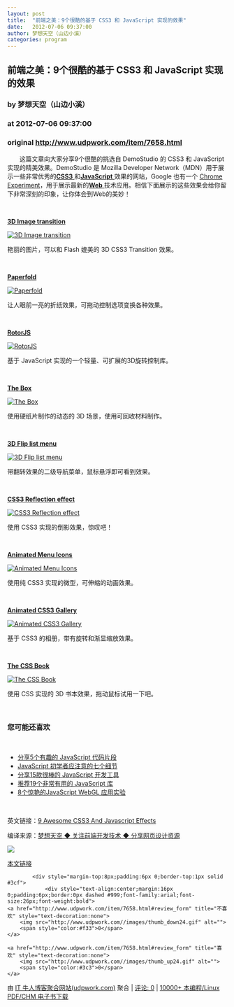 ```yaml
---
layout: post
title:  "前端之美：9个很酷的基于 CSS3 和 JavaScript 实现的效果"
date:   2012-07-06 09:37:00
author: 梦想天空（山边小溪）
categories: program
---
```


## 前端之美：9个很酷的基于 CSS3 和 JavaScript 实现的效果
### by 梦想天空（山边小溪）
### at 2012-07-06 09:37:00
### original <http://www.udpwork.com/item/7658.html>

<p>　　这篇文章向大家分享9个很酷的挑选自 DemoStudio 的 CSS3 和 JavaScript 实现的精美效果。DemoStudio 是 Mozilla Developer Network（MDN）用于展示一些非常优秀的<a href="http://www.cnblogs.com/lhb25/category/146075.html"><strong>CSS3</strong>
</a>和<a href="http://www.cnblogs.com/lhb25/category/146074.html"><strong>JavaScript</strong>
</a>效果的网站，Google 也有一个 <a href="http://www.chromeexperiments.com/">Chrome Experiment</a>，用于展示最新的<a href="http://www.cnblogs.com/lhb25/tag/web/"><strong>Web</strong>
</a>技术应用。相信下面展示的这些效果会给你留下非常深刻的印象，让你体会到Web的美妙！</p>
<p> </p>
<p><strong><a href="https://developer.mozilla.org/en-US/demos/detail/3d-image-transitions/launch">3D Image transition</a></strong>
</p>
<p><a href="https://developer.mozilla.org/en-US/demos/detail/3d-image-transitions/launch"><img src="http://www.queness.com/resources/images/css3cool/3.jpg" alt="3D Image transition"></a></p>
<p>艳丽的图片，可以和 Flash 媲美的 3D CSS3 Transition 效果。</p>
<p> </p>
<p><strong><a href="https://developer.mozilla.org/en-US/demos/detail/paperfold-css/launch">Paperfold</a></strong>
</p>
<p><a href="https://developer.mozilla.org/en-US/demos/detail/paperfold-css/launch"><img src="http://www.queness.com/resources/images/css3cool/1.jpg" alt="Paperfold"></a></p>
<p>让人眼前一亮的折纸效果，可拖动控制选项变换各种效果。</p>
<p> </p>
<p><strong><a href="https://developer.mozilla.org/en-US/demos/detail/rotorjs/launch">RotorJS</a></strong>
</p>
<p><a href="https://developer.mozilla.org/en-US/demos/detail/rotorjs/launch"><img src="http://www.queness.com/resources/images/css3cool/2.jpg" alt="RotorJS"></a></p>
<p>基于 JavaScript 实现的一个轻量、可扩展的3D旋转控制库。 </p>
<p> </p>
<p><strong><a href="https://developer.mozilla.org/en-US/demos/detail/the-box/launch">The Box</a></strong>
</p>
<p><a href="https://developer.mozilla.org/en-US/demos/detail/the-box/launch"><img src="http://www.queness.com/resources/images/css3cool/4.jpg" alt="The Box"></a></p>
<p>使用硬纸片制作的动态的 3D 场景，使用可回收材料制作。</p>
<p> </p>
<p><strong><a href="https://developer.mozilla.org/en-US/demos/detail/3d-flip-list-menu/launch">3D Flip list menu</a></strong>
</p>
<p><a href="https://developer.mozilla.org/en-US/demos/detail/3d-flip-list-menu/launch"><img src="http://www.queness.com/resources/images/css3cool/5.jpg" alt="3D Flip list menu"></a></p>
<p>带翻转效果的二级导航菜单，鼠标悬浮即可看到效果。</p>
<p> </p>
<p><strong><a href="https://developer.mozilla.org/en-US/demos/detail/css3-reflection-effect/launch">CSS3 Reflection effect</a></strong>
</p>
<p><a href="https://developer.mozilla.org/en-US/demos/detail/css3-reflection-effect/launch"><img src="http://www.queness.com/resources/images/css3cool/6.jpg" alt="CSS3 Reflection effect"></a></p>
<p>使用 CSS3 实现的倒影效果，惊叹吧！</p>
<p> </p>
<p><strong><a href="https://developer.mozilla.org/en-US/demos/detail/animated-menu-icons/launch">Animated Menu Icons</a></strong>
</p>
<p><a href="https://developer.mozilla.org/en-US/demos/detail/animated-menu-icons/launch"><img src="http://www.queness.com/resources/images/css3cool/7.jpg" alt="Animated Menu Icons"></a></p>
<p>使用纯 CSS3 实现的微型，可伸缩的动画效果。</p>
<p> </p>
<p><strong><a href="https://developer.mozilla.org/en-US/demos/detail/animated-css3-gallery/launch">Animated CSS3 Gallery</a></strong>
</p>
<p><a href="https://developer.mozilla.org/en-US/demos/detail/animated-css3-gallery/launch"><img src="http://www.queness.com/resources/images/css3cool/8.jpg" alt="Animated CSS3 Gallery"></a></p>
<p>基于 CSS3 的相册，带有旋转和渐显缩放效果。</p>
<p> </p>
<p><strong><a href="https://developer.mozilla.org/en-US/demos/detail/the-css-book/launch">The CSS Book</a></strong>
</p>
<p><a href="https://developer.mozilla.org/en-US/demos/detail/the-css-book/launch"><img src="http://www.queness.com/resources/images/css3cool/9.jpg" alt="The CSS Book"></a></p>
<p>使用 CSS 实现的 3D 书本效果，拖动鼠标试用一下吧。</p>
<p>  </p>
<h3>您可能还喜欢</h3>
<p> </p>
<ul><li><a href="http://www.cnblogs.com/lhb25/archive/2011/07/10/fun-javascript-snippets.html">分享5个有趣的 JavaScript 代码片段</a></li>
<li><a href="http://www.cnblogs.com/lhb25/archive/2011/01/10/1932284.html">JavaScript 初学者应注意的七个细节</a></li>
<li><a href="http://www.cnblogs.com/lhb25/archive/2011/05/11/2040071.html">分享15款很棒的 JavaScript 开发工具</a></li>
<li><a href="http://www.cnblogs.com/lhb25/archive/2011/05/13/2040067.html">推荐19个非常有用的 JavaScript 库</a></li>
<li><a href="http://www.cnblogs.com/lhb25/archive/2011/05/09/2020286.html">8个惊艳的JavaScript WebGL 应用实验</a></li>
</ul>
<p> </p>
<p>英文链接：<a href="http://www.queness.com/post/11205/9-applicable-and-awesome-css3-and-javascript-effects-from-demostudio">9 Awesome CSS3 And Javascript Effects</a></p>
<p>编译来源：<a href="http://www.cnblogs.com/lhb25/">梦想天空 ◆ 关注前端开发技术 ◆ 分享网页设计资源</a></p>
<img src="http://www.cnblogs.com/lhb25/aggbug/2466010.html?type=1"><p><a href="http://www.cnblogs.com/lhb25/archive/2012/07/06/9-awesome-css3-and-javascript-effects.html">本文链接</a></p>

			<div style="margin-top:8px;padding:6px 0;border-top:1px solid #3cf">
				<div style="text-align:center;margin:16px 0;padding:6px;border:0px dashed #999;font-family:arial;font-size:26px;font-weight:bold">
	<a href="http://www.udpwork.com/item/7658.html#review_form" title="不喜欢" style="text-decoration:none">
		<img src="http://www.udpwork.com//images/thumb_down24.gif" alt="">
		<span style="color:#f33">0</span>
	</a>
	   
	<a href="http://www.udpwork.com/item/7658.html#review_form" title="喜欢" style="text-decoration:none">
		<img src="http://www.udpwork.com//images/thumb_up24.gif" alt="">
		<span style="color:#3c3">0</span>
	</a>
</div>				<p>
					由 <a href="http://www.udpwork.com/">IT 牛人博客聚合网站(udpwork.com)</a> 聚合
					|
					<a href="http://www.udpwork.com/item/7658.html#reviews">评论: 0</a>
					|
					<a href="http://book.benegg.com/tag/%E7%BC%96%E7%A8%8B?from=udpwork-feed">10000+ 本编程/Linux PDF/CHM 电子书下载</a>
				</p>
			</div>
